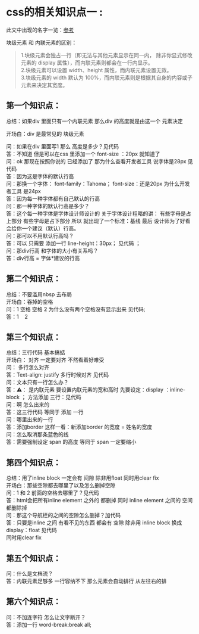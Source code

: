 # css的相关知识点一 :

此文中出现的名字一览：[参考](http://geekplux.com/2014/04/25/several_core_concepts_of_css.html)

块级元素 和 内联元素的区别：

> 1.块级元素会独占一行（即无法与其他元素显示在同一内， 除非你显式修改元素的 display 属性），而内联元素则都会在一行内显示。<br>
> 2.块级元素可以设置 width、height 属性，而内联元素设置无效。<br>
> 3.块级元素的 width 默认为 100%，而内联元素则是根据其自身的内容或子元素来决定其宽度。<br>

## 第一个知识点：
总结：如果div 里面只有一个内联元素 那么div 的高度就是由这一个 元素决定

开场白：div 是最常见的 块级元素 

问：如果在div 里面写1 那么 高度是多少？见代码<br>
答：不知道 但是可以在css 里添加一个  font-size ：20px 就知道了 <br>
问：ok 那现在按照你说的 已经添加了 那为什么查看开发者工具 说字体是28px 见代码 <br>
答：因为这是字体的默认行高 <br>
问：那换一个字体： font-family：Tahoma； font-size：还是20px  为什么开发者工具 是24px <br>
答：因为每一种字体都有自己默认的行高 <br>
问：那一种字体的默认行高是多少？<br>
答：这个每一种字体是字体设计师设计的  关于字体设计粗略的讲： 有些字母是占上部分 有些字母是占下部分  所以 就出现了一个标准：基线  最后 设计师为了好看 会给你一个建议（默认）行高。<br>
问：那可以不用默认行高吗？<br>
答：可以 只需要 添加一行 line-height：30px； 见代码 ；<br>
问：那div行高 和字体的大小有关系吗？<br>
答：div行高 = 字体*建议的行高  <br>

## 第二个知识点：
总结：不要滥用nbsp 去布局 <br> 
开场白：吞掉的空格<br>
问：1 空格 空格 2 为什么没有两个空格没有显示出来 见代码;<br>
答：1 &nbsp;&nbsp; 2 <br>

## 第三个知识点：
总结：三行代码 基本搞掂 <br>
开场白： 对齐 一定要对齐 不然看着好难受<br>
问： 多行怎么对齐<br>
答：Text-align: justify 多行时候对齐 见代码<br>
问：文本只有一行怎么办？<br>
答：⚠️：<span></span> 是内联元素  要设置内联元素的宽和高时  先要设定：display ：inline-block ； 
方法添加 三行：见代码<br>
问：啊 怎么出来的 <br>
答：这三行代码 等同于 添加 一行<br>
问：哪里出来的一行<br>
答：添加border  这样一看：新添加border 的宽度 = 姓名的宽度<br>
问：怎么取消那条蓝色的线<br>
答：需要强制设定 span 的高度 等同于 span 一定要缩小<br>   

## 第四个知识点：
总结：用了inline block 一定会有 间隙 除非用float 同时用clear fix <br>
开场白：那些空隙都去哪里了以及怎么删掉空隙 <br>
问：1 和 2 前面的空格去哪里了？见代码<br>
答：html会把所有inline element  之外的 都删掉 同时 inline element 之间的 空间都删除掉 <br>
问：那这个导航栏的之间的空隙怎么删掉？加代码 <br>
答：只要是inline 之间 有看不见的东西 都会有 空隙  除非用 inline block 换成 display：float  见代码<br>
同时用clear fix <br>

## 第五个知识点：
问：什么是文档流？<br>
答：内联元素足够多 一行容纳不下  那么元素会自动排行 从左往右的排 <br>

## 第六个知识点：
问：不加连字符 怎么让文字断开？<br>
答：添加一行 word-break:break all;<br>
